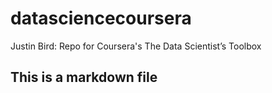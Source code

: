 datasciencecoursera
===================

Justin Bird: Repo for Coursera's The Data Scientist’s Toolbox

## This is a markdown file
